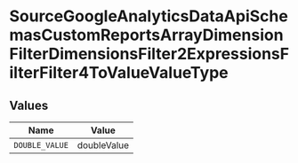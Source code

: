 # SourceGoogleAnalyticsDataApiSchemasCustomReportsArrayDimensionFilterDimensionsFilter2ExpressionsFilterFilter4ToValueValueType


## Values

| Name           | Value          |
| -------------- | -------------- |
| `DOUBLE_VALUE` | doubleValue    |